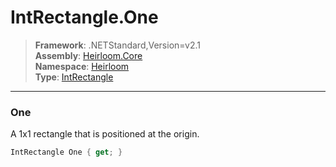# IntRectangle.One

> **Framework**: .NETStandard,Version=v2.1  
> **Assembly**: [Heirloom.Core][0]  
> **Namespace**: [Heirloom][0]  
> **Type**: [IntRectangle][1]  

--------------------------------------------------------------------------------

### One

A 1x1 rectangle that is positioned at the origin.

```cs
IntRectangle One { get; }
```

[0]: ..\Heirloom.Core.md
[1]: Heirloom.IntRectangle.md
